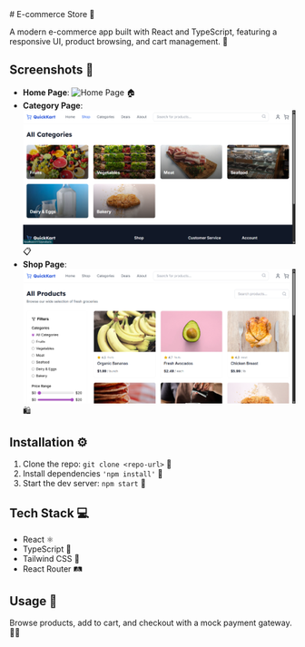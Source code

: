 <xaiArtifact artifact_id="42b39617-a0bd-46b4-8cfe-9df3dec85145" artifact_version_id="9d87644f-7a0e-43ce-9ef3-868f2e4bfe17" title="README.md" contentType="text/markdown">
# E-commerce Store 🏬

A modern e-commerce app built with React and TypeScript, featuring a responsive UI, product browsing, and cart management. 🌟

## Screenshots 📸

- **Home Page**: ![Home Page](public/home.png) 🏠
- **Category Page**: ![Category Page](public/category.png) 📋
- **Shop Page**: ![Shop Page](public/shop.png) 🛍️

## Installation ⚙️

1. Clone the repo: `git clone <repo-url>` 📂
2. Install dependencies `'npm install'` 🔧
3. Start the dev server: `npm start` 🚀

## Tech Stack 💻

- React ⚛️
- TypeScript 📜
- Tailwind CSS 🎨
- React Router 🛤️

## Usage 🎉

Browse products, add to cart, and checkout with a mock payment gateway. 🛒💸
